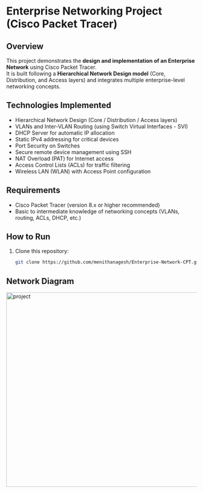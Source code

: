 # Enterprise Networking Project (Cisco Packet Tracer)

## Overview
This project demonstrates the **design and implementation of an Enterprise Network** using Cisco Packet Tracer.  
It is built following a **Hierarchical Network Design model** (Core, Distribution, and Access layers) and integrates multiple enterprise-level networking concepts.

## Technologies Implemented
- Hierarchical Network Design (Core / Distribution / Access layers)
- VLANs and Inter-VLAN Routing (using Switch Virtual Interfaces - SVI)
- DHCP Server for automatic IP allocation
- Static IPv4 addressing for critical devices
- Port Security on Switches
- Secure remote device management using SSH
- NAT Overload (PAT) for Internet access
- Access Control Lists (ACLs) for traffic filtering
- Wireless LAN (WLAN) with Access Point configuration

## Requirements
- Cisco Packet Tracer (version 8.x or higher recommended)
- Basic to intermediate knowledge of networking concepts (VLANs, routing, ACLs, DHCP, etc.)

## How to Run
1. Clone this repository:
   ```bash
   git clone https://github.com/menithanagesh/Enterprise-Network-CPT.git

## Network Diagram
<img width="1445" height="515" alt="project" src="https://github.com/user-attachments/assets/7a9c389e-4102-4fc0-a944-b839c978dc52" />

